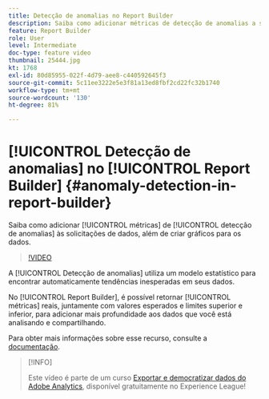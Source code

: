```yaml
---
title: Detecção de anomalias no Report Builder
description: Saiba como adicionar métricas de detecção de anomalias a solicitações de dados, além de criar gráficos para os dados.
feature: Report Builder
role: User
level: Intermediate
doc-type: feature video
thumbnail: 25444.jpg
kt: 1768
exl-id: 80d85955-022f-4d79-aee8-c440592645f3
source-git-commit: 5c11ee3222e5e3f81a13ed8fbf2cd22fc32b1740
workflow-type: tm+mt
source-wordcount: '130'
ht-degree: 81%

---
```


# [!UICONTROL Detecção de anomalias] no [!UICONTROL Report Builder] {#anomaly-detection-in-report-builder}

Saiba como adicionar [!UICONTROL métricas] de [!UICONTROL detecção de anomalias] às solicitações de dados, além de criar gráficos para os dados.

>[!VIDEO](https://video.tv.adobe.com/v/23543/?quality=12)

A [!UICONTROL Detecção de anomalias] utiliza um modelo estatístico para encontrar automaticamente tendências inesperadas em seus dados.

No [!UICONTROL Report Builder], é possível retornar [!UICONTROL métricas] reais, juntamente com valores esperados e limites superior e inferior, para adicionar mais profundidade aos dados que você está analisando e compartilhando.

Para obter mais informações sobre esse recurso, consulte a [documentação](https://experienceleague.adobe.com/docs/analytics/analyze/analysis-workspace/virtual-analyst/anomaly-detection/statistics-anomaly-detection.html?lang=pt-BR).

>[!INFO]
>
> Este vídeo é parte de um curso [Exportar e democratizar dados do Adobe Analytics](https://experienceleague.adobe.com/?recommended=Analytics-A-1-2022.1.democratizing), disponível gratuitamente no Experience League!